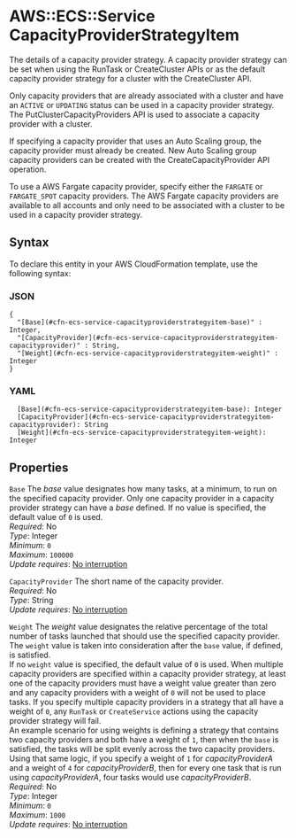 # AWS::ECS::Service CapacityProviderStrategyItem<a name="aws-properties-ecs-service-capacityproviderstrategyitem"></a>

The details of a capacity provider strategy\. A capacity provider strategy can be set when using the RunTask or CreateCluster APIs or as the default capacity provider strategy for a cluster with the CreateCluster API\.

Only capacity providers that are already associated with a cluster and have an `ACTIVE` or `UPDATING` status can be used in a capacity provider strategy\. The PutClusterCapacityProviders API is used to associate a capacity provider with a cluster\.

If specifying a capacity provider that uses an Auto Scaling group, the capacity provider must already be created\. New Auto Scaling group capacity providers can be created with the CreateCapacityProvider API operation\.

To use a AWS Fargate capacity provider, specify either the `FARGATE` or `FARGATE_SPOT` capacity providers\. The AWS Fargate capacity providers are available to all accounts and only need to be associated with a cluster to be used in a capacity provider strategy\.

## Syntax<a name="aws-properties-ecs-service-capacityproviderstrategyitem-syntax"></a>

To declare this entity in your AWS CloudFormation template, use the following syntax:

### JSON<a name="aws-properties-ecs-service-capacityproviderstrategyitem-syntax.json"></a>

```
{
  "[Base](#cfn-ecs-service-capacityproviderstrategyitem-base)" : Integer,
  "[CapacityProvider](#cfn-ecs-service-capacityproviderstrategyitem-capacityprovider)" : String,
  "[Weight](#cfn-ecs-service-capacityproviderstrategyitem-weight)" : Integer
}
```

### YAML<a name="aws-properties-ecs-service-capacityproviderstrategyitem-syntax.yaml"></a>

```
  [Base](#cfn-ecs-service-capacityproviderstrategyitem-base): Integer
  [CapacityProvider](#cfn-ecs-service-capacityproviderstrategyitem-capacityprovider): String
  [Weight](#cfn-ecs-service-capacityproviderstrategyitem-weight): Integer
```

## Properties<a name="aws-properties-ecs-service-capacityproviderstrategyitem-properties"></a>

`Base`  <a name="cfn-ecs-service-capacityproviderstrategyitem-base"></a>
The *base* value designates how many tasks, at a minimum, to run on the specified capacity provider\. Only one capacity provider in a capacity provider strategy can have a *base* defined\. If no value is specified, the default value of `0` is used\.  
*Required*: No  
*Type*: Integer  
*Minimum*: `0`  
*Maximum*: `100000`  
*Update requires*: [No interruption](https://docs.aws.amazon.com/AWSCloudFormation/latest/UserGuide/using-cfn-updating-stacks-update-behaviors.html#update-no-interrupt)

`CapacityProvider`  <a name="cfn-ecs-service-capacityproviderstrategyitem-capacityprovider"></a>
The short name of the capacity provider\.  
*Required*: No  
*Type*: String  
*Update requires*: [No interruption](https://docs.aws.amazon.com/AWSCloudFormation/latest/UserGuide/using-cfn-updating-stacks-update-behaviors.html#update-no-interrupt)

`Weight`  <a name="cfn-ecs-service-capacityproviderstrategyitem-weight"></a>
The *weight* value designates the relative percentage of the total number of tasks launched that should use the specified capacity provider\. The `weight` value is taken into consideration after the `base` value, if defined, is satisfied\.  
If no `weight` value is specified, the default value of `0` is used\. When multiple capacity providers are specified within a capacity provider strategy, at least one of the capacity providers must have a weight value greater than zero and any capacity providers with a weight of `0` will not be used to place tasks\. If you specify multiple capacity providers in a strategy that all have a weight of `0`, any `RunTask` or `CreateService` actions using the capacity provider strategy will fail\.  
An example scenario for using weights is defining a strategy that contains two capacity providers and both have a weight of `1`, then when the `base` is satisfied, the tasks will be split evenly across the two capacity providers\. Using that same logic, if you specify a weight of `1` for *capacityProviderA* and a weight of `4` for *capacityProviderB*, then for every one task that is run using *capacityProviderA*, four tasks would use *capacityProviderB*\.  
*Required*: No  
*Type*: Integer  
*Minimum*: `0`  
*Maximum*: `1000`  
*Update requires*: [No interruption](https://docs.aws.amazon.com/AWSCloudFormation/latest/UserGuide/using-cfn-updating-stacks-update-behaviors.html#update-no-interrupt)